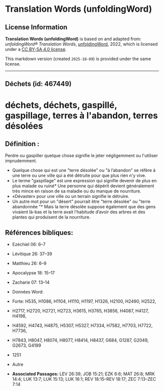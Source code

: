 # Translation Words (unfoldingWord)

## License Information

**Translation Words (unfoldingWord)** is based on and adapted from: _unfoldingWord® Translation Words_, [unfoldingWord](https://unfoldingword.org/utw), 2022, which is licensed under a [CC BY-SA 4.0 license](https://creativecommons.org/licenses/by-sa/4.0/legalcode.en).

This markdown version (created `2025-10-09`) is provided under the same license.



--------------------------------

## Déchets (id: 467449)

déchets, déchets, gaspillé, gaspillage, terres à l'abandon, terres désolées
===========================================================================

Définition :
------------

Perdre ou gaspiller quelque chose signifie le jeter négligemment ou l'utiliser imprudemment.

* Quelque chose qui est une "terre désolée" ou "à l’abandon" se réfère à une terre ou une ville qui a été détruite pour que plus rien n'y vive.
* Le terme "gaspillage" est une expression qui signifie devenir de plus en plus malade ou ruiné\* Une personne qui dépérit devient généralement très mince en raison de sa maladie ou du manque de nourriture.
* «Dévaster» pour une ville ou un terrain signifie le détruire.
* Un autre mot pour un "désert" pourrait être "terre désolée" ou "terre abandonnée "\* Mais la terre désolée suppose également que des gens vivaient là\-bas et la terre avait l'habitude d’avoir des arbres et des plantes qui produisent de la nourriture.

Références bibliques:
---------------------

* Ezéchiel 06: 6–7
* Lévitique 26: 37–39
* Matthieu 26: 6–9
* Apocalypse 18: 15–17
* Zacharie 07: 13–14
* Données Word:
* Forte: H535, H1086, H1104, H1110, H1197, H1326, H2100, H2490, H2522,
* H2717, H2720, H2721, H2723, H3615, H3765, H3856, H4087, H4127, H4198,
* H4592, H4743, H4875, H5307, H5327, H7334, H7582, H7703, H7722, H7736,
* H7843, H8047, H8074, H8077, H8414, H8437, G684, G1287, G2049, G2673, G4199
* 1251
* Autre

* **Associated Passages:** LEV 26:39; JOB 15:21; EZK 6:6; MAT 26:8; MRK 14:4; LUK 13:7; LUK 15:13; LUK 16:1; REV 18:15–REV 18:17; ZEC 7:13–ZEC 7:14

